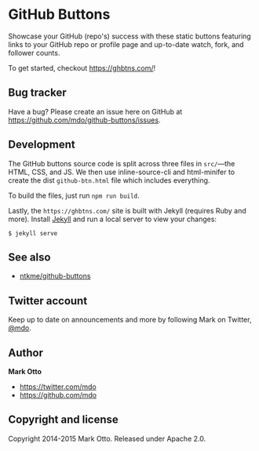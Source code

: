 # GitHub Buttons

Showcase your GitHub (repo's) success with these static buttons featuring links to your GitHub repo or profile page and up-to-date watch, fork, and follower counts.

To get started, checkout <https://ghbtns.com/>!

## Bug tracker

Have a bug? Please create an issue here on GitHub at <https://github.com/mdo/github-buttons/issues>.

## Development

The GitHub buttons source code is split across three files in `src/`—the HTML, CSS, and JS. We then use inline-source-cli and html-minifer to create the dist `github-btn.html` file which includes everything.

To build the files, just run `npm run build`.

Lastly, the `https://ghbtns.com/` site is built with Jekyll (requires Ruby and more). Install [Jekyll](https://jekyllrb.com/) and run a local server to view your changes:

```shell
$ jekyll serve
```

## See also

- [ntkme/github-buttons](https://buttons.github.io/)

## Twitter account

Keep up to date on announcements and more by following Mark on Twitter, [@mdo](https://twitter.com/mdo).

## Author

**Mark Otto**

* https://twitter.com/mdo
* https://github.com/mdo

## Copyright and license

Copyright 2014-2015 Mark Otto. Released under Apache 2.0.
